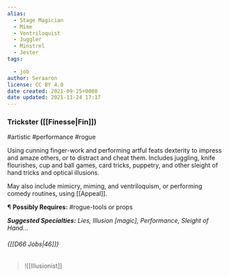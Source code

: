 ```yaml
---
alias:
  - Stage Magician
  - Mime
  - Ventriloquist
  - Juggler
  - Minstrel
  - Jester
tags:

  - job
author: Seraaron
license: CC BY 4.0
date created: 2021-09-25+0000
date updated: 2021-11-24 17:17
---
```


### Trickster ([[Finesse|Fin]])

#artistic #performance #rogue 

Using cunning finger-work and performing artful feats dexterity to impress and amaze others, or to distract and cheat them. Includes juggling, knife flourishes, cup and ball games, card tricks, puppetry, and other sleight of hand tricks and optical illusions.

May also include mimicry, miming, and ventriloquism, or performing comedy routines, using [[Appeal]].

¶ **Possibly Requires:** #rogue-tools or props

_**Suggested Specialties:** Lies, Illusion [magic], Performance, Sleight of Hand..._

###### {[[D66 Jobs|46]]}

> ![[Illusionist]]

